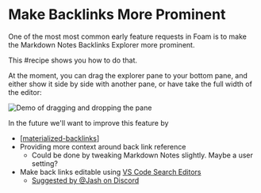 # Make Backlinks More Prominent

One of the most most common early feature requests in Foam is to make the Markdown Notes Backlinks Explorer more prominent.

This #recipe shows you how to do that.

At the moment, you can drag the explorer pane to your bottom pane, and either show it side by side with another pane, or have take the full width of the editor:

![Demo of dragging and dropping the pane](../assets/images/demo-backlinks-explorer.gif)

In the future we'll want to improve this feature by

- [[materialized-backlinks]]
- Providing more context around back link reference
  - Could be done by tweaking Markdown Notes slightly. Maybe a user setting?
- Make back links editable using [VS Code Search Editors](https://code.visualstudio.com/updates/v1_43#_search-editors)
  - [Suggested by @Jash on Discord](https://discordapp.com/channels/729975036148056075/729978910363746315/730999992419876956)

[//begin]: # "Autogenerated link references for markdown compatibility"
[materialized-backlinks]: ../../dev/proposals/materialized-backlinks.md "Materialized Backlinks (stub)"
[//end]: # "Autogenerated link references"
